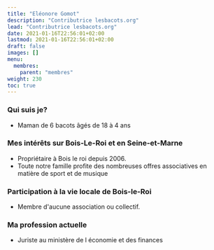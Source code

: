 ```yaml
---
title: "Eléonore Gomot"
description: "Contributrice lesbacots.org"
lead: "Contributrice lesbacots.org"
date: 2021-01-16T22:56:01+02:00
lastmod: 2021-01-16T22:56:01+02:00
draft: false
images: []
menu:
  membres:
    parent: "membres"
weight: 230
toc: true
---
```


### Qui suis je?

- Maman de 6 bacots âgés de 18 à 4 ans 

### Mes intérêts sur Bois-Le-Roi et en Seine-et-Marne

- Propriétaire à Bois le roi depuis 2006.
- Toute notre famille profite des nombreuses offres associatives en matière de sport et de musique

### Participation à la vie locale de Bois-le-Roi

- Membre d'aucune association ou collectif. 

### Ma profession actuelle

- Juriste au ministère de l économie et des finances 